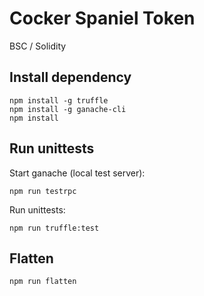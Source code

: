 # Cocker Spaniel Token

BSC / Solidity

## Install dependency

```shell script
npm install -g truffle
npm install -g ganache-cli
npm install
```

## Run unittests

Start ganache (local test server):
```shell script
npm run testrpc
```

Run unittests:
```shell script
npm run truffle:test
```

## Flatten

```shell script
npm run flatten
